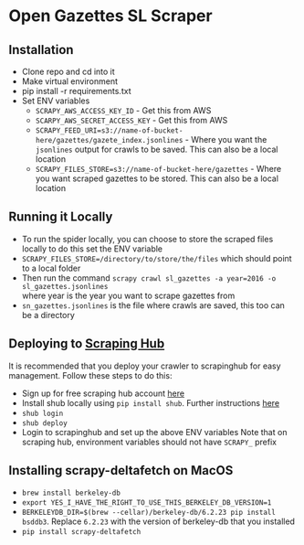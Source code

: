# Open Gazettes SL Scraper

## Installation
- Clone repo and cd into it
- Make virtual environment
- pip install -r requirements.txt
- Set ENV variables
    - `SCRAPY_AWS_ACCESS_KEY_ID` - Get this from AWS
    - `SCARPY_AWS_SECRET_ACCESS_KEY` - Get this from AWS
    - `SCRAPY_FEED_URI=s3://name-of-bucket-here/gazettes/gazete_index.jsonlines` - Where you want the `jsonlines` output for crawls to be saved. This can also be a local location
    - `SCRAPY_FILES_STORE=s3://name-of-bucket-here/gazettes` - Where you want scraped gazettes to be stored. This can also be a local location

## Running it Locally
- To run the spider locally, you can choose to store the scraped files locally to do this set the  ENV variable
- `SCRAPY_FILES_STORE=/directory/to/store/the/files` which should point to a local folder
- Then run the command  `scrapy crawl sl_gazettes -a year=2016 -o sl_gazettes.jsonlines`          
   where year is the year you want to scrape gazettes from
- `sn_gazettes.jsonlines` is the file where crawls are saved, this too can be a directory

## Deploying to [Scraping Hub](https://scrapinghub.com)

It is recommended that you deploy your crawler to scrapinghub for easy management. Follow these steps to do this:

- Sign up for free scraping hub account [here](https://app.scrapinghub.com)
- Install shub locally using `pip install shub`. Further instructions [here](https://shub.readthedocs.io/en/stable/quickstart.html#installation)
- `shub login`
- `shub deploy`
- Login to scrapinghub and set up the above ENV variables
Note that on scraping hub, environment variables should not have `SCRAPY_` prefix

## Installing scrapy-deltafetch on MacOS
- `brew install berkeley-db`
- `export YES_I_HAVE_THE_RIGHT_TO_USE_THIS_BERKELEY_DB_VERSION=1`
- `BERKELEYDB_DIR=$(brew --cellar)/berkeley-db/6.2.23 pip install bsddb3`. Replace `6.2.23` with the version of berkeley-db that you installed
- `pip install scrapy-deltafetch`
